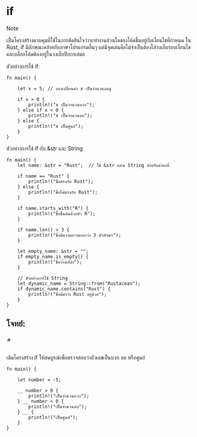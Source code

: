 # if

> [!NOTE] 
> เป็นโครงสร้างควบคุมที่ใช้ในการตัดสินใจว่าจะทำงานส่วนใดของโค้ดขึ้นอยู่กับเงื่อนไขที่กำหนด ใน Rust, if มีลักษณะคล้ายกับภาษาโปรแกรมอื่นๆ แต่มีจุดเด่นคือไม่จำเป็นต้องใส่วงเล็บรอบเงื่อนไข และบล็อกโค้ดต้องอยู่ในวงเล็บปีกกาเสมอ

ตัวอย่างการใช้ if:

```rust, editable
fn main() {

    let x = 5; // ลองเปลี่ยนค่า x เป็นจำนวนลบดู

    if x > 0 {
        println!("x เป็นจำนวนบวก");
    } else if x < 0 {
        println!("x เป็นจำนวนลบ");
    } else {
        println!("x เป็นศูนย์");
    }
}
```

ตัวอย่างการใช้ if กับ &str และ String

```rust, editable
fn main() {
    let name: &str = "Rust";  // ใช้ &str แทน String สำหรับค่าคงที่

    if name == "Rust" {
        println!("ชื่อตรงกับ Rust");
    } else {
        println!("ชื่อไม่ตรงกับ Rust");
    }

    if name.starts_with("R") {
        println!("ชื่อขึ้นต้นด้วยตัว R");
    }

    if name.len() > 3 {
        println!("ชื่อมีความยาวมากกว่า 3 ตัวอักษร");
    }

    let empty_name: &str = "";
    if empty_name.is_empty() {
        println!("ชื่อว่างเปล่า");
    }

    // ตัวอย่างการใช้ String
    let dynamic_name = String::from("Rustacean");
    if dynamic_name.contains("Rust") {
        println!("ชื่อมีคำว่า Rust อยู่ด้วย");
    }
}
```

## โจทย์:

##### ⭐️
เติมโครงสร้าง if ให้สมบูรณ์เพื่อตรวจสอบว่าตัวเลขเป็นบวก ลบ หรือศูนย์

```rust, editable
fn main() {

    let number = -5;

    __ number > 0 {
        println!("เป็นจำนวนบวก");
    } __ number < 0 {
        println!("เป็นจำนวนลบ");
    } __ {
        println!("เป็นศูนย์");
    }
}
```
